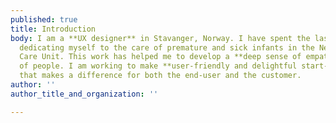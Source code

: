 ```yaml
---
published: true
title: Introduction
body: I am a **UX designer** in Stavanger, Norway. I have spent the last six years
  dedicating myself to the care of premature and sick infants in the Newborn Intensive
  Care Unit. This work has helped me to develop a **deep sense of empathy** and understanding
  of people. I am working to make **user-friendly and delightful start-to-end solutions**
  that makes a difference for both the end-user and the customer.
author: ''
author_title_and_organization: ''

---
```

